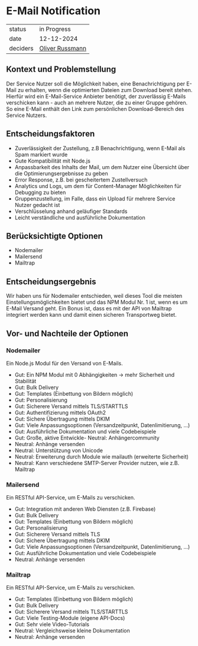 # E-Mail Notification

|          |                                                            |
| -------- | ---------------------------------------------------------- |
| status   | in Progress                                                |
| date     | 12-12-2024                                                 |
| deciders | [Oliver Russmann](https://github.com/orussmann) |

## Kontext und Problemstellung
Der Service Nutzer soll die Möglichkeit haben, eine Benachrichtigung per E-Mail zu erhalten, wenn die optimierten Dateien zum Download bereit stehen.
Hierfür wird ein E-Mail-Service Anbieter benötigt, der zuverlässig E-Mails verschicken kann - auch an mehrere Nutzer, die zu einer Gruppe gehören.
So eine E-Mail enthält den Link zum persönlichen Download-Bereich des Service Nutzers. 

## Entscheidungsfaktoren
- Zuverlässigkeit der Zustellung, z.B Benachrichtigung, wenn E-Mail als Spam markiert wurde
- Gute Kompatibilität mit Node.js
- Anpassbarkeit des Inhalts der Mail, um dem Nutzer eine Übersicht über die Optimierungsergebnisse zu geben 
- Error Response, z.B. bei gescheitertem Zustellversuch
- Analytics und Logs, um dem für Content-Manager Möglichkeiten für Debugging zu bieten
- Gruppenzustellung, im Falle, dass ein Upload für mehrere Service Nutzer gedacht ist
- Verschlüsselung anhand geläufiger Standards
- Leicht verständliche und ausführliche Dokumentation
  
## Berücksichtigte Optionen
- Nodemailer
- Mailersend
- Mailtrap

## Entscheidungsergebnis
Wir haben uns für Nodemailer entschieden, weil dieses Tool die meisten Einstellungsmöglichkeiten bietet und das NPM Modul Nr. 1 ist, wenn es um E-Mail Versand geht.
Ein Bonus ist, dass es mit der API von Mailtrap integriert werden kann und damit einen sicheren Transportweg bietet.

## Vor- und Nachteile der Optionen

### Nodemailer
Ein Node.js Modul für den Versand von E-Mails. 

- Gut: Ein NPM Modul mit 0 Abhängigkeiten -> mehr Sicherheit und Stabilität
- Gut: Bulk Delivery
- Gut: Templates (Einbettung von Bildern möglich)
- Gut: Personalisierung
- Gut: Sicherere Versand mittels TLS/STARTTLS
- Gut: Authentifizierung mittels OAuth2
- Gut: Sichere Übertragung mittels DKIM
- Gut: Viele Anpassungsoptionen (Versandzeitpunkt, Datenlimitierung, ...)
- Gut: Ausführliche Dokumentation und viele Codebeispiele
- Gut: Große, aktive Entwickle- Neutral: Anhängercommunity
- Neutral: Anhänge versenden
- Neutral: Unterstützung von Unicode
- Neutral: Erweiterung durch Module wie mailauth (erweiterte Sicherheit)
- Neutral: Kann verschiedene SMTP-Server Provider nutzen, wie z.B. Mailtrap

### Mailersend
Ein RESTful API-Service, um E-Mails zu verschicken.  

- Gut: Integration mit anderen Web Diensten (z.B. Firebase)
- Gut: Bulk Delivery
- Gut: Templates (Einbettung von Bildern möglich)
- Gut: Personalisierung
- Gut: Sicherere Versand mittels TLS
- Gut: Sichere Übertragung mittels DKIM
- Gut: Viele Anpassungsoptionen (Versandzeitpunkt, Datenlimitierung, ...)
- Gut: Ausführliche Dokumentation und viele Codebeispiele
- Neutral: Anhänge versenden

### Mailtrap
Ein RESTful API-Service, um E-Mails zu verschicken.

- Gut: Templates (Einbettung von Bildern möglich)
- Gut: Bulk Delivery
- Gut: Sicherere Versand mittels TLS/STARTTLS
- Gut: Viele Testing-Module (eigene API-Docs)
- Gut: Sehr viele Video-Tutorials
- Neutral: Vergleichsweise kleine Dokumentation
- Neutral: Anhänge versenden
